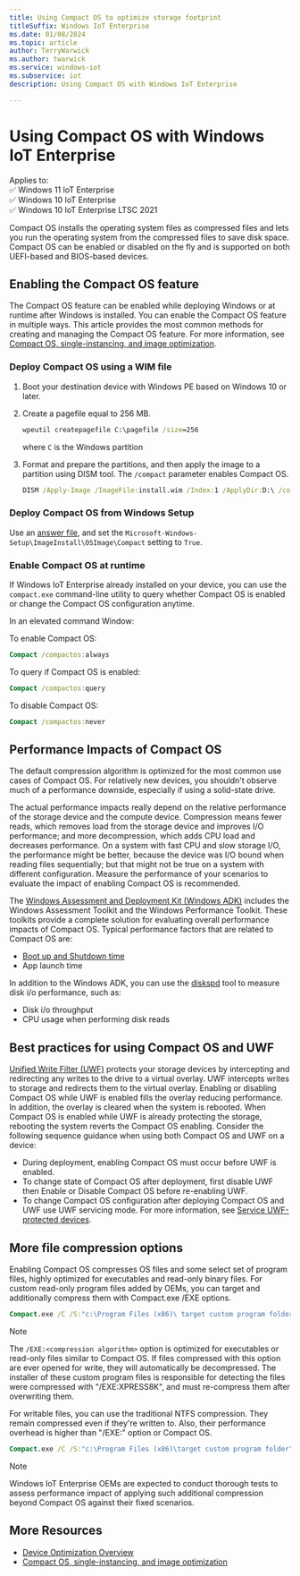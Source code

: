 ```yaml
---
title: Using Compact OS to optimize storage footprint
titleSuffix: Windows IoT Enterprise
ms.date: 01/08/2024
ms.topic: article
author: TerryWarwick
ms.author: twarwick
ms.service: windows-iot
ms.subservice: iot
description: Using Compact OS with Windows IoT Enterprise

---
```


# Using Compact OS with Windows IoT Enterprise

Applies to:  
✅ Windows 11 IoT Enterprise  
✅ Windows 10 IoT Enterprise  
✅ Windows 10 IoT Enterprise LTSC 2021  

 Compact OS installs the operating system files as compressed files and lets you run the operating system from the compressed files to save disk space.  Compact OS can be enabled or disabled on the fly and is supported on both UEFI-based and BIOS-based devices.

## Enabling the Compact OS feature

The Compact OS feature can be enabled while deploying Windows or at runtime after Windows is installed. You can enable the Compact OS feature in multiple ways. This article provides the most common methods for creating and managing the Compact OS feature. For more information, see [Compact OS, single-instancing, and image optimization](/windows-hardware/manufacture/desktop/compact-os).

### Deploy Compact OS using a WIM file

1. Boot your destination device with Windows PE based on Windows 10 or later.
1. Create a pagefile equal to 256 MB.

    ```cmd
    wpeutil createpagefile C:\pagefile /size=256
    ```

    where `C` is the Windows partition

1. Format and prepare the partitions, and then apply the image to a partition using DISM tool. The `/compact`     parameter enables Compact OS.

    ```cmd
    DISM /Apply-Image /ImageFile:install.wim /Index:1 /ApplyDir:D:\ /compact
    ```

### Deploy Compact OS from Windows Setup

Use an [answer file](/windows-hardware/customize/desktop/unattend/), and set the `Microsoft-Windows-Setup\ImageInstall\OSImage\Compact` setting to `True`.

### Enable Compact OS at runtime

If Windows IoT Enterprise already installed on your device, you can use the `compact.exe` command-line utility to query whether Compact OS is enabled or change the Compact OS configuration anytime.

In an elevated command Window:

To enable Compact OS:

```cmd
Compact /compactos:always
```

To query if Compact OS is enabled:

```cmd
Compact /compactos:query
```

To disable Compact OS:

```cmd
Compact /compactos:never
```

## Performance Impacts of Compact OS

The default compression algorithm is optimized for the most common use cases of Compact OS. For relatively new devices, you shouldn't observe much of a performance downside, especially if using a solid-state drive.

The actual performance impacts really depend on the relative performance of the storage device and the compute device.  Compression means fewer reads, which removes load from the storage device and improves I/O performance; and more decompression, which adds CPU load and decreases performance.  On a system with fast CPU and slow storage I/O, the performance might be better, because the device was I/O bound when reading files sequentially; but that might not be true on a system with different configuration. Measure the performance of your scenarios to evaluate the impact of enabling Compact OS is recommended.

The [Windows Assessment and Deployment Kit (Windows ADK)](/windows-hardware/get-started/adk-install) includes the Windows Assessment Toolkit and the Windows Performance Toolkit. These toolkits provide a complete solution for evaluating overall performance impacts of Compact OS. Typical performance factors that are related to Compact OS are:

- [Boot up and Shutdown time](/windows-hardware/test/assessments/onoff-transition-performance)
- App launch time

In addition to the Windows ADK, you can use the [diskspd](https://github.com/microsoft/diskspd) tool to measure disk i/o performance, such as:

- Disk i/o throughput
- CPU usage when performing disk reads

## Best practices for using Compact OS and UWF

[Unified Write Filter (UWF)](../Customize/Unified-Write-Filter.md) protects your storage devices by intercepting and redirecting any writes to the drive to a virtual overlay. UWF intercepts writes to storage and redirects them to the virtual overlay. Enabling or disabling Compact OS while UWF is enabled fills the overlay reducing performance. In addition, the overlay is cleared when the system is rebooted.  When Compact OS is enabled while UWF is already protecting the storage, rebooting the system reverts the Compact OS enabling.  Consider the following sequence guidance when using both Compact OS and UWF on a device:

- During deployment, enabling Compact OS must occur before UWF is enabled.
- To change state of Compact OS after deployment, first disable UWF then Enable or Disable Compact OS before re-enabling UWF.
- To change Compact OS configuration after deploying Compact OS and UWF use UWF servicing mode. For more information, see [Service UWF-protected devices](../Customize/uwf-servicing.md).

## More file compression options

Enabling Compact OS compresses OS files and some select set of program files, highly optimized for executables and read-only binary files.  For custom read-only program files added by OEMs, you can target and additionally compress them with Compact.exe /EXE options.  

```cmd
Compact.exe /C /S:"c:\Program Files (x86)\ target custom program folder" /EXE:XPRESS8K *.dll  
```

>[!NOTE]
>The `/EXE:<compression algorithm>` option is optimized for executables or read-only files similar to Compact OS.  If files compressed with this option are ever opened for write, they will automatically be decompressed.  The installer of these custom program files is responsible for detecting the files were compressed with "/EXE:XPRESS8K", and must re-compress them after overwriting them.

For writable files, you can use the traditional NTFS compression.  They remain compressed even if they're written to. Also, their performance overhead is higher than "/EXE:" option or Compact OS.

```cmd
Compact.exe /C /S:"c:\Program Files (x86)\target custom program folder" *writable*files*pattern*
```

>[!note]
>Windows IoT Enterprise OEMs are expected to conduct thorough tests to assess performance impact of applying such additional compression beyond Compact OS against their fixed scenarios.

## More Resources

- [Device Optimization Overview](Overview.md)
- [Compact OS, single-instancing, and image optimization](/windows-hardware/manufacture/desktop/compact-os)
